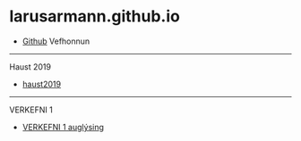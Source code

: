 # larusarmann.github.io
 * [Github](https://github.com/larusarmann/larusarmann.github.io)
Vefhonnun

-------------------------------------

Haust 2019
 * [haust2019](Haust2019/)
 
-------------------------------------

VERKEFNI 1
  * [VERKEFNI 1 auglýsing](Verkefni_1-auglýsing/anim.html)
